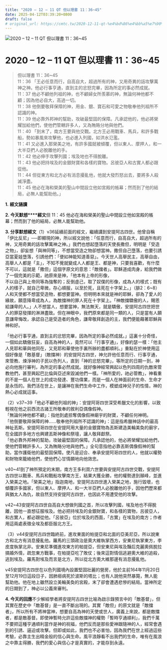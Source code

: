 ```yaml
---
title: "2020 – 12 – 11 QT 但以理書 11：36~45"
date: 2025-04-12T03:39:20+0800
draft: false
# original_url: https://cmtc.tw/2020-12-11-qt-%e4%bd%86%e4%bb%a5%e7%90%86%e6%9b%b8-11%ef%bc%9a3645
---
```


![2020 – 12 – 11 QT 但以理書 11：36~45](/images/qt.jpg   "2020 – 12 – 11 QT 但以理書 11：36~45")

# 2020 – 12 – 11 QT 但以理書 11：36~45

> 但以理書 11：36~45  
> 11：36 「王必任意而行，自高自大，超過所有的神，又用奇異的話攻擊萬神之神。他必行事亨通，直到主的忿怒完畢，因為所定的事必然成就。  
> 11：37 他必不顧他列祖的神，也不顧婦女所羨慕的神，無論何神他都不顧；因為他必自大，高過一切。  
> 11：38 他倒要敬拜保障的神，用金、銀、寶石和可愛之物敬奉他列祖所不認識的神。  
> 11：39 他必靠外邦神的幫助，攻破最堅固的保障。凡承認他的，他必將榮耀加給他們，使他們管轄許多人，又為賄賂分地與他們。  
> 11：40 「到末了，南方王要與他交戰。北方王必用戰車、馬兵，和許多戰船，勢如暴風來攻擊他，也必進入列國，如洪水氾濫。  
> 11：41 又必進入那榮美之地，有許多國就被傾覆，但以東人、摩押人，和一大半亞捫人必脫離他的手。  
> 11：42 他必伸手攻擊列國；埃及地也不得脫離。  
> 11：43 他必把持埃及的金銀財寶和各樣的寶物。呂彼亞人和古實人都必跟從他。  
> 11：44 但從東方和北方必有消息擾亂他，他就大發烈怒出去，要將多人殺滅淨盡。  
> 11：45 他必在海和榮美的聖山中間設立他如宮殿的帳幕；然而到了他的結局，必無人能幫助他。」

**1.** **經文誦讀**

**2. 今天默想****經文**但 11：45 他必在海和榮美的聖山中間設立他如宮殿的帳幕；然而到了他的結局，必無人能幫助他。

**3. 分享默想經文**（1）v36延續前面的經文，繼續講到安提阿古四世。他曾自稱「伊比反尼」──即顯現的神，所以經文說他：「任意而行，自高自大，超過所有的神，又用奇異的話攻擊萬神之神。」我們也想起墮落的天使長撒但，明明是「受造之物」，卻妄想「與神同等」，不想當受造之物卻想當神。撒但自己墮落，也要引誘亞當夏娃墮落，引誘他們：「便如神能知道善惡」。今天世人高舉民主，高舉自由，高舉人人都是「主」，不知不覺就變成人人都是王、都是神，只要我喜歡，有什麼不可以，這就是「撒但」這個字原文的意思：「敵擋者」。耶穌道成肉身，給我們做了一個完美的示範，祂原來是神，「他本有上帝的形像，  
不以自己與上帝同等為強奪的；反倒虛己，取了奴僕的形像，成為人的樣式；既有人的樣子，就自己卑微，存心順服，以至於死，且死在十字架上。」（腓2：6~8）人和天使都不想當受造物，都想要當神。但明明本來就是神的耶穌，卻為了愛人的緣故，願意降卑成為人，為敵擋神的罪人死在十字架上。「神敵擋驕傲的人，賜恩給謙卑的人。」人不想當人，想要當神，無法無天，就是驕傲，安提阿古四世把世人的罪惡發揮的淋淋盡致。但在神眼中，我們原來都是同一類的人，只是當有人願意謙卑悔改，承認自己是受造者的角色，謙卑敬拜創造的主，我們便能藉著耶穌與神和好。

「他必行事亨通，直到主的忿怒完畢，因為所定的事必然成就。」這裏十分奇怪，一個如此驕傲狂妄，自高為神的人，竟然可以「行事亨通」，好像約瑟一樣：「他主人見耶和華與他同在，又見耶和華使他手裏所辦的盡都順利。」重點在於神使用這個好像是「敵基督」（敵擋神）的安提阿古四世，神允許他任意而行、行事亨通，來管教、煉淨神的子民以色列人，直到「神的忿怒完畢」，等所定的日期一到，神必向他施行審判，為所定的事必然成就。就好像神經常興起以色列四周的仇敵來管教他們，甚至興起巴比倫與亞述來毀滅他們一樣。「神所愛的，祂必管教」，神看重的不是一個人在世上的成功發達、豐功偉業，而是一個人在神面前的生命、生命才是永恆的。我們活在世上，是讓神在我們生命中工作，模塑成神兒子的性情，神的熱心必成就這事。

（2）v37~39「他必不顧他列祖的神」：安提阿哥四世深受希臘文化的影響，以致輕視在他之前西流古諸王所敬奉的敘利亞偶像假神。  
「無論何神他都不顧」：指他到處掠奪偶像假神廟宇的財寶，不顧任何神明。  
「他倒要敬拜保障的神……敬奉他列祖所不認識的神」：這是指希臘神話中的最高神祉丟斯。安提阿哥四世在安提阿用大量的金銀寶物為丟斯建造美輪美奐的廟宇，在全國許多地方也興建丟斯神像和祭壇，讓人敬拜獻祭。  
「他必靠外邦神的幫助，攻破最堅固的保障。凡承認他的，他必將榮耀加給他們，使他們管轄許多人，又為賄賂分地與他們。」全句意指他必靠丟斯偶像假神的幫助，當作護衛他的最堅固保障。使凡是迎合、奉承安提阿哥四世的人，他就以權勢和財物來籠絡他們，使他們心甘情願地向他效忠。

v40~41到了神所預定的末期，南方王多利買六世要與安提阿古四世交戰，安提阿古四世以戰車、馬兵和戰船攻擊南方王，結果大獲全勝，他的權勢達到顛峰，並進入榮美之地。「榮美之地」指迦南地，安提阿古四世進入榮美之地，施行毀壞，也傾覆許多國家，但以東人、摩押人、和一大半亞捫人必脫離他的手，因他們歷來都與猶太人為仇，故自然支持安提阿古四世，也因此不用遭受他的攻擊。

v42~43安提阿古四世自高自大想做列國之首，所以攻擊列國，埃及地也不得脫離，因他一直想征服埃及。他必把持埃及的金銀財寶，和各樣的寶物，呂彼亞人，和古實人，都必跟從他。「呂彼亞」位於埃及的西面，「古實」在埃及的南方；作者用這兩處表徵全埃及都臣服北方王。

（3）v44安提阿古四世臨終前，進攻東面的帕提亞和北面的亞美尼亞，所以說東方和北方有消息擾亂他。羅馬的三頭政治是奧大維執掌西方，安東尼執掌東方，李皮度執掌北非。安東尼準備進攻東方的帕提亞，但安東尼與埃及豔后克麗奧佩脫拉搞婚外情，疏忽東方戰事，在帕提亞吃了敗仗；後來這對情侶逃避奧大維的追殺，逃到埃及。羅馬對埃及而言是北方，所以從北方奧大維那邊有消息擾亂他。

v45安提阿古四世在以色列國境內設置堅固壯麗的營房，他於主前164年11月20日至12月19日這段日子，因肺癆病死於波斯的塔比；也有人說他突然暴斃，無人能幫助他。他在地上雖然設立美輪美奐的宮殿，末了卻會遭遇悲慘的結局。當神所定的日期到了，神必以公義來審判。

**4. 今天的回應**不少解經學者將安提阿古四世比喻為啟示錄預言中的「敵基督」，但其實在歷史中「敵基督」是一直不斷出現的。其實「敵但」的原文就是「敵擋者」，所以所有不將神當神，想要自高為神的天使或世人，廣義上來說，都是敵擋者，都是敵基督。即使神暫時允許這些敵擋神的權勢「暫時亨通順利」，我們千萬不要把這種亨通順利當作是神的祝福，他們反而是那些愛神跟隨神的人，經常會遇到的引誘、逼迫或攻擊。但即或如此，我們也不必害怕，因為我們在世上經過這些考驗，必靠主生出精金般的信心與生命。風平浪靜看不出我們的生命，唯有在風浪之中靠主得勝，我們的愛心與信心才是真實的，才能存到永遠。